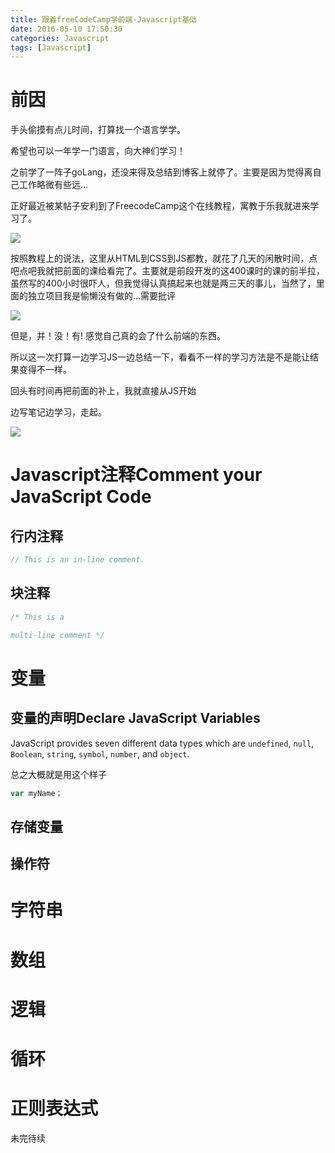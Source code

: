 ```yaml
---
title: 跟着freeCodeCamp学前端-Javascript基础
date: 2016-05-10 17:50:30
categories: Javascript
tags: [Javascript]
---
```


# 前因

手头偷摸有点儿时间，打算找一个语言学学。

希望也可以一年学一门语言，向大神们学习！

之前学了一阵子goLang，还没来得及总结到博客上就停了。主要是因为觉得离自己工作略微有些远...

正好最近被某帖子安利到了FreecodeCamp这个在线教程，寓教于乐我就进来学习了。

![](http://7xsfv0.com1.z0.glb.clouddn.com//clipboard_tmp_20160505_165716_428000.jpg)

按照教程上的说法，这里从HTML到CSS到JS都教，就花了几天的闲散时间，点吧点吧我就把前面的课给看完了。主要就是前段开发的这400课时的课的前半拉，虽然写的400小时很吓人，但我觉得认真搞起来也就是两三天的事儿，当然了，里面的独立项目我是偷懒没有做的...需要批评

![](http://7xsfv0.com1.z0.glb.clouddn.com//clipboard_tmp_20160505_165925_544000.jpg)

但是，并！没！有! 感觉自己真的会了什么前端的东西。

所以这一次打算一边学习JS一边总结一下，看看不一样的学习方法是不是能让结果变得不一样。

回头有时间再把前面的补上，我就直接从JS开始

边写笔记边学习，走起。

<!--more-->

![](http://7xsfv0.com1.z0.glb.clouddn.com//clipboard_tmp_20160505_170012_082000.jpg)

# Javascript注释Comment your JavaScript Code

## 行内注释

```javascript
// This is an in-line comment.
```

## 块注释

```javascript
/* This is a

multi-line comment */
```

# 变量

## 变量的声明Declare JavaScript Variables

JavaScript provides seven different data types which are `undefined`, `null`, `Boolean`, `string`, `symbol`, `number`, and `object`.


总之大概就是用这个样子	

```javascript
var myName；
```

## 存储变量



## 操作符



# 字符串



# 数组



# 逻辑



# 循环



# 正则表达式



未完待续







